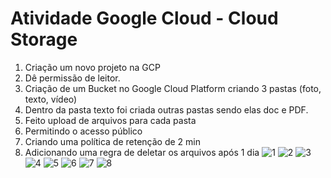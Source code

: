 # Atividade Google Cloud -  Cloud Storage


1. Criação um novo projeto na GCP
2. Dê permissão de leitor.
3. Criação de um Bucket no Google Cloud Platform criando 3 pastas (foto, texto, vídeo)
4. Dentro da pasta texto foi criada outras pastas sendo elas doc e PDF.
5. Feito upload de arquivos para cada pasta
6. Permitindo o acesso público
7. Criando uma política de retenção de 2 min
8. Adicionando uma regra de deletar os arquivos após 1 dia
![1](https://github.com/Neucielle/CloudStorage/assets/116307577/04b45577-0b81-4489-9d90-762ab23a9288)
![2](https://github.com/Neucielle/CloudStorage/assets/116307577/6ab90248-3e4b-4bbe-a18c-fa459ab8266f)
![3](https://github.com/Neucielle/CloudStorage/assets/116307577/12fb6176-427f-4404-add0-ffecbadf58ff)
![4](https://github.com/Neucielle/CloudStorage/assets/116307577/3fd9cc74-8784-4abd-9e4e-07e47520deee)
![5](https://github.com/Neucielle/CloudStorage/assets/116307577/3dde664b-a810-47ab-9af1-42b5714cfc02)
![6](https://github.com/Neucielle/CloudStorage/assets/116307577/0fc7e19a-c134-4695-a0de-c65cccc2bc61)
![7](https://github.com/Neucielle/CloudStorage/assets/116307577/9be7afe3-b08b-4af0-9d80-0e842c85e7e0)
![8](https://github.com/Neucielle/CloudStorage/assets/116307577/a8604e15-2781-435b-8887-72d24551e21c)

